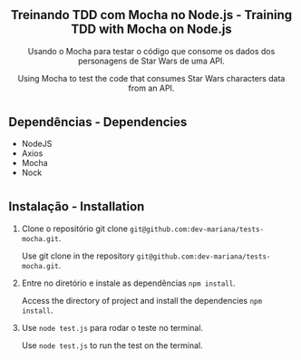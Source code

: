 # <h2 align="center">Treinando TDD com Mocha no Node.js - Training TDD with Mocha on Node.js</h2>

<p align="center">Usando o Mocha para testar o código que consome os dados dos personagens de Star Wars de uma API.</p>
<p align="center">Using Mocha to test the code that consumes Star Wars characters data from an API.</p>

# <h2>Dependências - Dependencies</h2>

* NodeJS
* Axios
* Mocha
* Nock

# <h2>Instalação - Installation</h2>

1. Clone o repositório git clone `git@github.com:dev-mariana/tests-mocha.git`. 

   Use git clone in the repository `git@github.com:dev-mariana/tests-mocha.git`.
  
2. Entre no diretório e instale as dependências `npm install`.

   Access the directory of project and install the dependencies `npm install`.
   
3. Use `node test.js` para rodar o teste no terminal.

   Use `node test.js` to run the test on the terminal.
